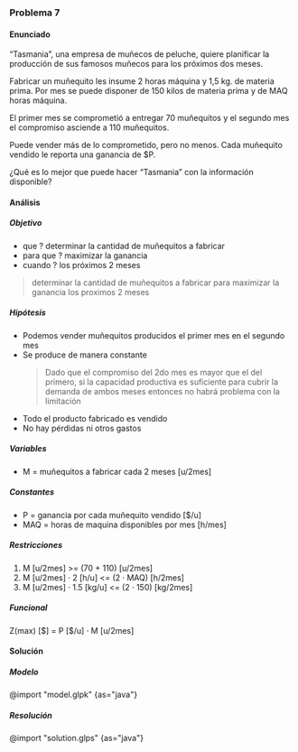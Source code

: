 ### Problema 7

#### Enunciado

“Tasmania”, una empresa de muñecos de peluche, quiere planificar la producción de sus famosos muñecos para los próximos dos meses.

Fabricar un muñequito les insume 2 horas máquina y 1,5 kg. de materia prima.
Por mes se puede disponer de 150 kilos de materia prima y de MAQ horas máquina.

El primer mes se comprometió a entregar 70 muñequitos y el segundo mes el compromiso asciende a 110 muñequitos.

Puede vender más de lo comprometido, pero no menos. Cada muñequito vendido le reporta una ganancia de $P.

¿Qué es lo mejor que puede hacer “Tasmania” con la información disponible?

#### Análisis

##### Objetivo

- que ? determinar la cantidad de muñequitos a fabricar
- para que ? maximizar la ganancia
- cuando ? los próximos 2 meses

> determinar la cantidad de muñequitos a fabricar para maximizar la ganancia los proximos 2 meses

##### Hipótesis

- Podemos vender muñequitos producidos el primer mes en el segundo mes
- Se produce de manera constante
  > Dado que el compromiso del 2do mes es mayor que el del primero, si la capacidad productiva es suficiente para cubrir la demanda de ambos meses entonces no habrá problema con la limitación
- Todo el producto fabricado es vendido
- No hay pérdidas ni otros gastos

##### Variables

- M = muñequitos a fabricar cada 2 meses [u/2mes]

##### Constantes

- P = ganancia por cada muñequito vendido [\$/u]
- MAQ = horas de maquina disponibles por mes [h/mes]

##### Restricciones

1. M [u/2mes] >= (70 + 110) [u/2mes]
2. M [u/2mes] · 2 [h/u] <= (2 · MAQ) [h/2mes]
3. M [u/2mes] · 1.5 [kg/u] <= (2 · 150) [kg/2mes]

##### Funcional

Z(max) [\$] = P [\$/u] · M [u/2mes]

#### Solución

##### Modelo

@import "model.glpk" {as="java"}

##### Resolución

@import "solution.glps" {as="java"}
